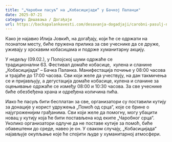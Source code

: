 ```yaml
---
title: "„Чаробни пасуљ“ на „Кобасицијади“ у Бачкој Паланци"
date: 2025-07-21
category: Дешавања / Догађаји
url: https://backapalankavesti.com/desavanja-dogadjaji/carobni-pasulj-na-kobasicijadi-u-backoj-palanci/
---
```


Како је најавио Илија Јовкић, на догађају, који ће се одржати на познатом месту, биће пружена прилика за све учеснике да се друже, уживају у хрскавим кобасицама и подрже хуманитарну акцију.

У недељу (09.02.), у Полојској шуми одржаће се традиционални 63. Фестивал домаће кобасице,  кулена и сланине „Кобасицијада“ – Бачка Паланка. Манифестација почиње у 08:00 часова и трајаће до 17:00 часова. Сви који желе да учествују, на дан такмичења се и пријављују, а дегустација домаће кобасице, кулена и сланине за оцењивање одржаће се између 08:00 и 10:30 часова. За све учеснике биће обезбеђена храна и одређена количина пића.

Иако ће пасуљ бити бесплатан за све, организатори су поставили кутију за донације у корист удружења „Помоћ од срца“, које се брине о најугроженијим грађанима. Сви који желе да помогну, могу убацити новац у кутију која ће бити постављена код екипе „Чаробног срца“. Уколико организатори одлуче да не поставе кутије за помоћ, биће обавештени до среде, навео је он. У сваком случају, „Кобасицијада“ најављује окупљање које ће спојити људе у хуманитарној атмосфери.
